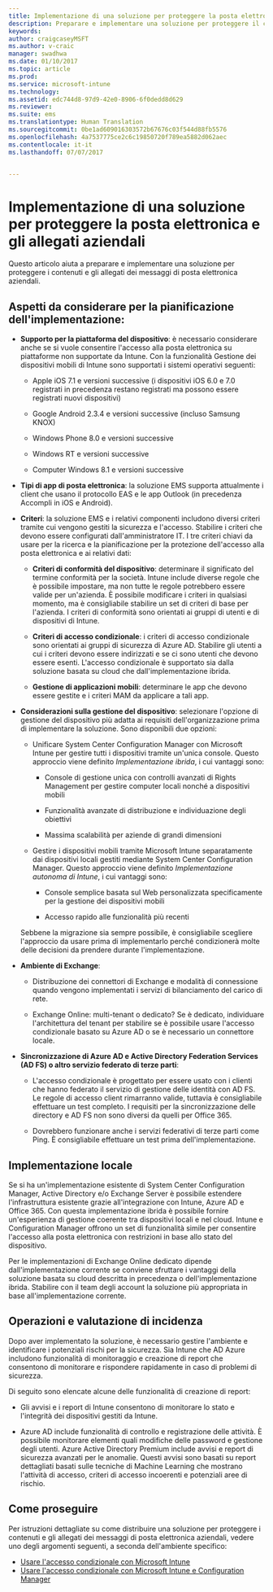 ```yaml
---
title: Implementazione di una soluzione per proteggere la posta elettronica e gli allegati aziendali
description: Preparare e implementare una soluzione per proteggere il contenuto dei messaggi di posta elettronica e gli allegati aziendali.
keywords: 
author: craigcaseyMSFT
ms.author: v-craic
manager: swadhwa
ms.date: 01/10/2017
ms.topic: article
ms.prod: 
ms.service: microsoft-intune
ms.technology: 
ms.assetid: edc744d8-97d9-42e0-8906-6f0dedd8d629
ms.reviewer: 
ms.suite: ems
ms.translationtype: Human Translation
ms.sourcegitcommit: 0be1ad609016303572b67676c03f544d88fb5576
ms.openlocfilehash: 4a7537775ce2c6c19850720f789ea5882d062aec
ms.contentlocale: it-it
ms.lasthandoff: 07/07/2017


---
```


# <a name="implementing-your-solution-for-protecting-email-and-attachments"></a>Implementazione di una soluzione per proteggere la posta elettronica e gli allegati aziendali
Questo articolo aiuta a preparare e implementare una soluzione per proteggere i contenuti e gli allegati dei messaggi di posta elettronica aziendali.

## <a name="what-you-should-consider-when-planning-your-implementation"></a>Aspetti da considerare per la pianificazione dell'implementazione:

-   **Supporto per la piattaforma del dispositivo**: è necessario considerare anche se si vuole consentire l'accesso alla posta elettronica su piattaforme non supportate da Intune. Con la funzionalità Gestione dei dispositivi mobili di Intune sono supportati i sistemi operativi seguenti:

    -   Apple iOS 7.1 e versioni successive (i dispositivi iOS 6.0 e 7.0 registrati in precedenza restano registrati ma possono essere registrati nuovi dispositivi)

    -   Google Android 2.3.4 e versioni successive (incluso Samsung KNOX)

    -   Windows Phone 8.0 e versioni successive

    -   Windows RT e versioni successive

    -   Computer Windows 8.1 e versioni successive

-   **Tipi di app di posta elettronica**: la soluzione EMS supporta attualmente i client che usano il protocollo EAS e le app Outlook (in precedenza Accompli in iOS e Android).

-   **Criteri**: la soluzione EMS e i relativi componenti includono diversi criteri tramite cui vengono gestiti la sicurezza e l'accesso. Stabilire i criteri che devono essere configurati dall'amministratore IT. I tre criteri chiavi da usare per la ricerca e la pianificazione per la protezione dell'accesso alla posta elettronica e ai relativi dati:

    -   **Criteri di conformità del dispositivo**: determinare il significato del termine conformità per la società. Intune include diverse regole che è possibile impostare, ma non tutte le regole potrebbero essere valide per un'azienda. È possibile modificare i criteri in qualsiasi momento, ma è consigliabile stabilire un set di criteri di base per l'azienda. I criteri di conformità sono orientati ai gruppi di utenti e di dispositivi di Intune.

    -   **Criteri di accesso condizionale**: i criteri di accesso condizionale sono orientati ai gruppi di sicurezza di Azure AD. Stabilire gli utenti a cui i criteri devono essere indirizzati e se ci sono utenti che devono essere esenti. L'accesso condizionale è supportato sia dalla soluzione basata su cloud che dall'implementazione ibrida.

    -   **Gestione di applicazioni mobili**: determinare le app che devono essere gestite e i criteri MAM da applicare a tali app.

-   **Considerazioni sulla gestione del dispositivo**: selezionare l'opzione di gestione del dispositivo più adatta ai requisiti dell'organizzazione prima di implementare la soluzione. Sono disponibili due opzioni:

    -   Unificare System Center Configuration Manager con Microsoft Intune per gestire tutti i dispositivi tramite un'unica console. Questo approccio viene definito *Implementazione ibrida*, i cui vantaggi sono:

        -   Console di gestione unica con controlli avanzati di Rights Management per gestire computer locali nonché a dispositivi mobili

        -   Funzionalità avanzate di distribuzione e individuazione degli obiettivi

        -   Massima scalabilità per aziende di grandi dimensioni

    -   Gestire i dispositivi mobili tramite Microsoft Intune separatamente dai dispositivi locali gestiti mediante System Center Configuration Manager. Questo approccio viene definito *Implementazione autonoma di Intune*, i cui vantaggi sono:

        -   Console semplice basata sul Web personalizzata specificamente per la gestione dei dispositivi mobili

        -   Accesso rapido alle funzionalità più recenti

    Sebbene la migrazione sia sempre possibile, è consigliabile scegliere l'approccio da usare prima di implementarlo perché condizionerà molte delle decisioni da prendere durante l'implementazione.

-   **Ambiente di Exchange**:

    -   Distribuzione dei connettori di Exchange e modalità di connessione quando vengono implementati i servizi di bilanciamento del carico di rete.

    -   Exchange Online: multi-tenant o dedicato? Se è dedicato, individuare l'architettura del tenant per stabilire se è possibile usare l'accesso condizionale basato su Azure AD o se è necessario un connettore locale.

-   **Sincronizzazione di Azure AD e Active Directory Federation Services (AD FS) o altro servizio federato di terze parti**:

    -   L'accesso condizionale è progettato per essere usato con i clienti che hanno federato il servizio di gestione delle identità con AD FS. Le regole di accesso client rimarranno valide, tuttavia è consigliabile effettuare un test completo. I requisiti per la sincronizzazione delle directory e AD FS non sono diversi da quelli per Office 365.

    -   Dovrebbero funzionare anche i servizi federativi di terze parti come Ping. È consigliabile effettuare un test prima dell'implementazione.

## <a name="on-premises-implementation"></a>Implementazione locale
Se si ha un'implementazione esistente di System Center Configuration Manager, Active Directory e/o Exchange Server è possibile estendere l'infrastruttura esistente grazie all'integrazione con Intune, Azure AD e Office 365. Con questa implementazione ibrida è possibile fornire un'esperienza di gestione coerente tra dispositivi locali e nel cloud. Intune e Configuration Manager offrono un set di funzionalità simile per consentire l'accesso alla posta elettronica con restrizioni in base allo stato del dispositivo.

Per le implementazioni di Exchange Online dedicato dipende dall'implementazione corrente se conviene sfruttare i vantaggi della soluzione basata su cloud descritta in precedenza o dell'implementazione ibrida. Stabilire con il team degli account la soluzione più appropriata in base all'implementazione corrente.

## <a name="operations-and-incidence-response"></a>Operazioni e valutazione di incidenza
Dopo aver implementato la soluzione, è necessario gestire l'ambiente e identificare i potenziali rischi per la sicurezza. Sia Intune che AD Azure includono funzionalità di monitoraggio e creazione di report che consentono di monitorare e rispondere rapidamente in caso di problemi di sicurezza.

Di seguito sono elencate alcune delle funzionalità di creazione di report:

-   Gli avvisi e i report di Intune consentono di monitorare lo stato e l'integrità dei dispositivi gestiti da Intune.

-   Azure AD include funzionalità di controllo e registrazione delle attività. È possibile monitorare elementi quali modifiche delle password e gestione degli utenti. Azure Active Directory Premium include avvisi e report di sicurezza avanzati per le anomalie. Questi avvisi sono basati su report dettagliati basati sulle tecniche di Machine Learning che mostrano l'attività di accesso, criteri di accesso incoerenti e potenziali aree di rischio.

## <a name="where-to-go-from-here"></a>Come proseguire
Per istruzioni dettagliate su come distribuire una soluzione per proteggere i contenuti e gli allegati dei messaggi di posta elettronica aziendali, vedere uno degli argomenti seguenti, a seconda dell'ambiente specifico:

- [Usare l'accesso condizionale con Microsoft Intune](conditional-access-intune.md)
- [Usare l'accesso condizionale con Microsoft Intune e Configuration Manager](conditional-access-intune-configmgr.md)

